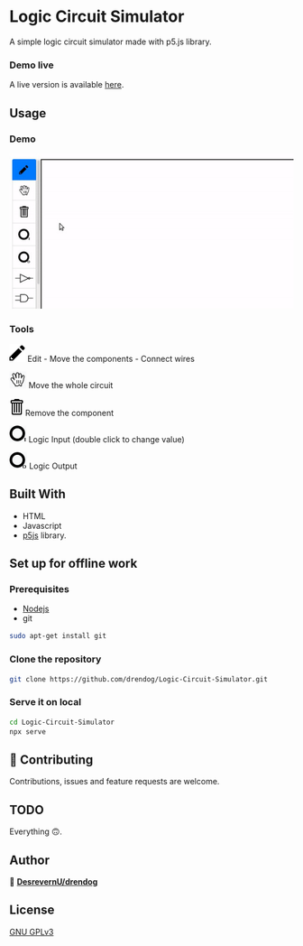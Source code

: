 # Logic Circuit Simulator
A simple logic circuit simulator made with p5.js library.

### Demo live
A live version is available [here](https://drendog.github.io/Logic-Circuit-Simulator/).

## Usage
### Demo
![](demo.gif)

### Tools
![](simulator/img/pencil.svg) Edit - Move the components - Connect wires

![](simulator/img/hand.png) Move the whole circuit

![](simulator/img/trashcan.svg) Remove the component

![](simulator/img/LogicInput.png) Logic Input (double click to change value)

![](simulator/img/LogicOutput.png) Logic Output

## Built With
* HTML
* Javascript
* [p5js](https://github.com/processing/p5.js) library.

## Set up for offline work
### Prerequisites
* [Nodejs](https://nodejs.org)
* git
```bash
sudo apt-get install git
```

### Clone the repository
```bash
git clone https://github.com/drendog/Logic-Circuit-Simulator.git
```

### Serve it on local
```bash
cd Logic-Circuit-Simulator
npx serve
```
## 🤝 Contributing
Contributions, issues and feature requests are welcome.

## TODO
Everything 🙃.

## Author
👤 **[DesrevernU/drendog](https://github.com/drendog)**

## License
[GNU GPLv3](https://choosealicense.com/licenses/gpl-3.0/)

